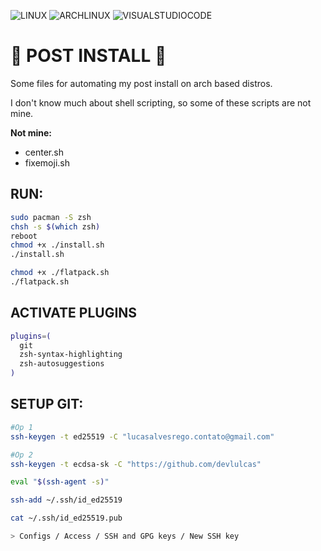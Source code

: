 ![LINUX](https://img.shields.io/static/v1?label=SHELL&labelColor=f29f00&message=SH&color=000000&logo=linux&logoColor=ffffff&style=flat-square) ![ARCHLINUX](https://img.shields.io/static/v1?label=POST&labelColor=21dfb3&message=INSTALL&color=000000&logo=ARCHLINUX&logoColor=ffffff&style=flat-square) ![VISUALSTUDIOCODE](https://img.shields.io/static/v1?label=VSCODE&labelColor=2136df&message=EXTENSIONS&color=000000&logo=VISUALSTUDIOCODE&logoColor=ffffff&style=flat-square)

# 🤖 POST INSTALL 🤖

Some files for automating my post install on arch based distros.

I don't know much about shell scripting, so some of these scripts are not mine.

**Not mine:**

- center.sh
- fixemoji.sh

## RUN:

```sh
sudo pacman -S zsh
chsh -s $(which zsh)
reboot
chmod +x ./install.sh
./install.sh

chmod +x ./flatpack.sh
./flatpack.sh
```

## ACTIVATE PLUGINS
```sh
plugins=(
  git
  zsh-syntax-highlighting
  zsh-autosuggestions
)
```
## SETUP GIT:

```sh
#Op 1
ssh-keygen -t ed25519 -C "lucasalvesrego.contato@gmail.com"

#Op 2
ssh-keygen -t ecdsa-sk -C "https://github.com/devlulcas"

eval "$(ssh-agent -s)"

ssh-add ~/.ssh/id_ed25519

cat ~/.ssh/id_ed25519.pub

> Configs / Access / SSH and GPG keys / New SSH key
```
